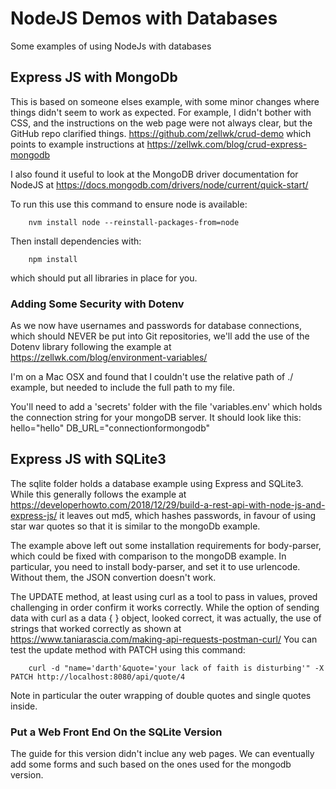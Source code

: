 # NodeJS Demos with Databases
Some examples of using NodeJs with databases

## Express JS with MongoDb
This is based on someone elses example, with some minor changes where things didn't seem to work as expected. For example, I didn't bother with CSS, and the instructions on the web page were not always clear, but the GitHub repo clarified things.
https://github.com/zellwk/crud-demo which points to example instructions at https://zellwk.com/blog/crud-express-mongodb 

I also found it useful to look at the MongoDB driver documentation for NodeJS at https://docs.mongodb.com/drivers/node/current/quick-start/ 

To run this use this command to ensure node is available:

        nvm install node --reinstall-packages-from=node

Then install dependencies with:

        npm install

which should put all libraries in place for you.

### Adding Some Security with Dotenv
As we now have usernames and passwords for database connections, which should NEVER be put into Git repositories, we'll add the use of the Dotenv library following the example at https://zellwk.com/blog/environment-variables/

I'm on a Mac OSX and found that I couldn't use the relative path of ./<folder> example, but needed to include the full path to my file. 

You'll need to add a 'secrets' folder with the file 'variables.env' which holds the connection string for your mongoDB server. It should look like this:
hello="hello"
DB_URL="connectionformongodb"

## Express JS with SQLite3
The sqlite folder holds a database example using Express and SQLite3. While this generally follows the example at https://developerhowto.com/2018/12/29/build-a-rest-api-with-node-js-and-express-js/ it leaves out md5, which hashes passwords, in favour of using star war quotes so that it is similar to the mongoDb example.

The example above left out some installation requirements for body-parser, which could be fixed with comparison to the mongoDB example. In particular, you need to install body-parser, and set it to use urlencode. Without them, the JSON convertion doesn't work.

The UPDATE method, at least using curl as a tool to pass in values, proved challenging in order confirm it works correctly. While the option of sending data with curl as a data { } object, looked correct, it was actually, the use of strings that worked correctly as shown at https://www.taniarascia.com/making-api-requests-postman-curl/ You can test the update method with PATCH using this command:

        curl -d "name='darth'&quote='your lack of faith is disturbing'" -X PATCH http://localhost:8080/api/quote/4

Note in particular the outer wrapping of double quotes and single quotes inside.

### Put a Web Front End On the SQLite Version
The guide for this version didn't inclue any web pages. We can eventually add some forms and such based on the ones used for the mongodb version. 